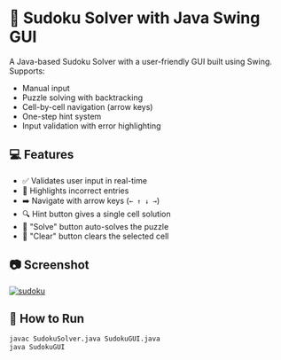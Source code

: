 # 🧩 Sudoku Solver with Java Swing GUI

A Java-based Sudoku Solver with a user-friendly GUI built using Swing. Supports:
- Manual input
- Puzzle solving with backtracking
- Cell-by-cell navigation (arrow keys)
- One-step hint system
- Input validation with error highlighting

## 💻 Features

- ✅ Validates user input in real-time
- 🎨 Highlights incorrect entries
- ➡️ Navigate with arrow keys (`← ↑ ↓ →`)
- 🔍 Hint button gives a single cell solution
- 🧠 "Solve" button auto-solves the puzzle
- 🧼 "Clear" button clears the selected cell

## 📷 Screenshot

[![sudoku](./screenshot.png)](https://github.com/vijaya-chintapalli/Sudoku-Solver/blob/main/SudokuSolver.png)

## 🚀 How to Run

```bash
javac SudokuSolver.java SudokuGUI.java
java SudokuGUI
